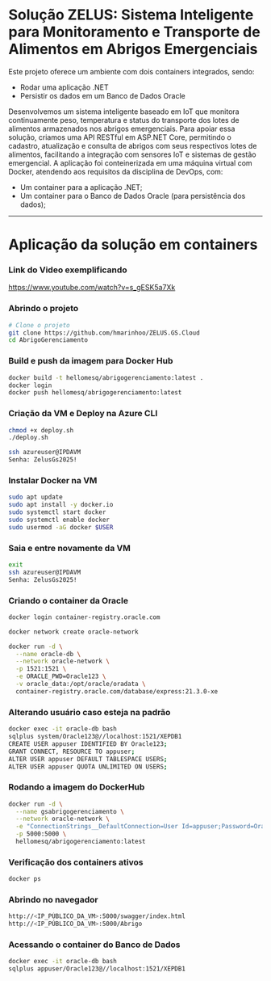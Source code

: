 
# Solução ZELUS: Sistema Inteligente para Monitoramento e Transporte de Alimentos em Abrigos Emergenciais

Este projeto oferece um ambiente com dois containers integrados, sendo: 
- Rodar uma aplicação .NET
- Persistir os dados em um Banco de Dados Oracle

Desenvolvemos um sistema inteligente baseado em IoT que monitora continuamente peso, temperatura e status do transporte dos lotes de alimentos armazenados nos abrigos emergenciais.
Para apoiar essa solução, criamos uma API RESTful em ASP.NET Core, permitindo o cadastro, atualização e consulta de abrigos com seus respectivos lotes de alimentos, facilitando a integração com sensores IoT e sistemas de gestão emergencial.
A aplicação foi conteinerizada em uma máquina virtual com Docker, atendendo aos requisitos da disciplina de DevOps, com:
- Um container para a aplicação .NET;
- Um container para o Banco de Dados Oracle (para persistência dos dados);

---

# Aplicação da solução em containers 

### Link do Video exemplificando
https://www.youtube.com/watch?v=s_gESK5a7Xk

### Abrindo o projeto 
```bash
# Clone o projeto
git clone https://github.com/hmarinhoo/ZELUS.GS.Cloud
cd AbrigoGerenciamento
```

### Build e push da imagem para Docker Hub
```bash
docker build -t hellomesq/abrigogerenciamento:latest .
docker login
docker push hellomesq/abrigogerenciamento:latest
```

### Criação da VM e Deploy na Azure CLI
```bash
chmod +x deploy.sh
./deploy.sh
```
```bash
ssh azureuser@IPDAVM
Senha: ZelusGs2025!
```

### Instalar Docker na VM
```bash
sudo apt update
sudo apt install -y docker.io
sudo systemctl start docker
sudo systemctl enable docker
sudo usermod -aG docker $USER
```

### Saia e entre novamente da VM
```bash
exit
ssh azureuser@IPDAVM
Senha: ZelusGs2025!
```

### Criando o container da Oracle

```bash
docker login container-registry.oracle.com
```
```bash
docker network create oracle-network
```
```bash
docker run -d \
  --name oracle-db \
  --network oracle-network \
  -p 1521:1521 \
  -e ORACLE_PWD=Oracle123 \
  -v oracle_data:/opt/oracle/oradata \
  container-registry.oracle.com/database/express:21.3.0-xe
```

### Alterando usuário caso esteja na padrão
```bash
docker exec -it oracle-db bash
sqlplus system/Oracle123@//localhost:1521/XEPDB1
CREATE USER appuser IDENTIFIED BY Oracle123;
GRANT CONNECT, RESOURCE TO appuser;
ALTER USER appuser DEFAULT TABLESPACE USERS;
ALTER USER appuser QUOTA UNLIMITED ON USERS;
```

### Rodando a imagem do DockerHub
```bash
docker run -d \
  --name gsabrigogerenciamento \
  --network oracle-network \
  -e "ConnectionStrings__DefaultConnection=User Id=appuser;Password=Oracle123;Data Source=oracle-db:1521/XEPDB1" \
  -p 5000:5000 \
  hellomesq/abrigogerenciamento:latest
```

### Verificação dos containers ativos
```bash
docker ps
```

### Abrindo no navegador 
```bash
http://<IP_PÚBLICO_DA_VM>:5000/swagger/index.html
http://<IP_PÚBLICO_DA_VM>:5000/Abrigo
```

### Acessando o container do Banco de Dados
```bash
docker exec -it oracle-db bash
sqlplus appuser/Oracle123@//localhost:1521/XEPDB1
```

